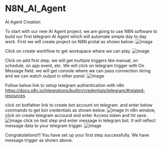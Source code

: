 # N8N_AI_Agent
AI Agent Creation

To start with our new AI Agent project, we are going to use N8N software to build our first telegram AI Agent which will automate simple day to day work. First we will create project on N8N protal as shown below:
![image](https://github.com/user-attachments/assets/0605d09a-37b2-4d70-a3b3-2ba1810e3e9d)

Click on create workflow to get workspace where we can play.
![image](https://github.com/user-attachments/assets/748d896c-1088-449b-87e8-6308072edf1e)

Click on add first step, we will get multiple triggers like manual, on schedule, on app event, etc.
We will click on telegram trigger with On Message field. we will get console where we can pass connection string and we can watch output in other panel.
![image](https://github.com/user-attachments/assets/d21be172-e7cd-4da1-bfab-c03ada10218c)

Follow below link to setup telegram authentication with n8n 
https://docs.n8n.io/integrations/builtin/credentials/telegram/#related-resources

click on botfather link to create bot account on telegram. and enter below commands to get bot credentials as shown below.
![image](https://github.com/user-attachments/assets/e67fd424-0b5a-4809-92a3-ef94fb2fe0c4)
In n8n window, click on create telegram accound and enter Access token and hit save.
![image](https://github.com/user-attachments/assets/2834e571-f29f-4b29-8068-1fad4a903b07)
click on test step and enter message in telegram bot. It will reflect message data to your telegram trigger.
![image](https://github.com/user-attachments/assets/2f7707ca-322f-4241-a319-1d7121bdcd75)

Congratulations!!! You have set up your first step successfully. We have message trigger as shown above.

